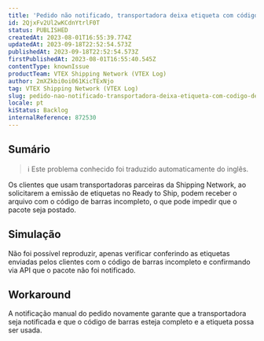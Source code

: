 ```yaml
---
title: 'Pedido não notificado, transportadora deixa etiqueta com código de barras incompleto'
id: 2QjxFv2Ul2wKCdnYtrlF0T
status: PUBLISHED
createdAt: 2023-08-01T16:55:39.774Z
updatedAt: 2023-09-18T22:52:54.573Z
publishedAt: 2023-09-18T22:52:54.573Z
firstPublishedAt: 2023-08-01T16:55:40.545Z
contentType: knownIssue
productTeam: VTEX Shipping Network (VTEX Log)
author: 2mXZkbi0oi061KicTExNjo
tag: VTEX Shipping Network (VTEX Log)
slug: pedido-nao-notificado-transportadora-deixa-etiqueta-com-codigo-de-barras-incompleto
locale: pt
kiStatus: Backlog
internalReference: 872530
---
```


## Sumário

>ℹ️ Este problema conhecido foi traduzido automaticamente do inglês.


Os clientes que usam transportadoras parceiras da Shipping Network, ao solicitarem a emissão de etiquetas no Ready to Ship, podem receber o arquivo com o código de barras incompleto, o que pode impedir que o pacote seja postado.

## Simulação


Não foi possível reproduzir, apenas verificar conferindo as etiquetas enviadas pelos clientes com o código de barras incompleto e confirmando via API que o pacote não foi notificado.



## Workaround


A notificação manual do pedido novamente garante que a transportadora seja notificada e que o código de barras esteja completo e a etiqueta possa ser usada.






